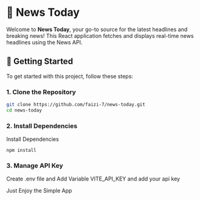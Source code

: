 # 📰 News Today

Welcome to **News Today**, your go-to source for the latest headlines and breaking news! This React application fetches and displays real-time news headlines using the News API.

## 🚀 Getting Started

To get started with this project, follow these steps:

### 1. Clone the Repository

```bash
git clone https://github.com/faizi-7/news-today.git
cd news-today
```

### 2. Install Dependencies
Install Dependencies
```
npm install
```
### 3. Manage API Key
Create .env file and Add Variable VITE_API_KEY and add your api key

Just Enjoy the Simple App
